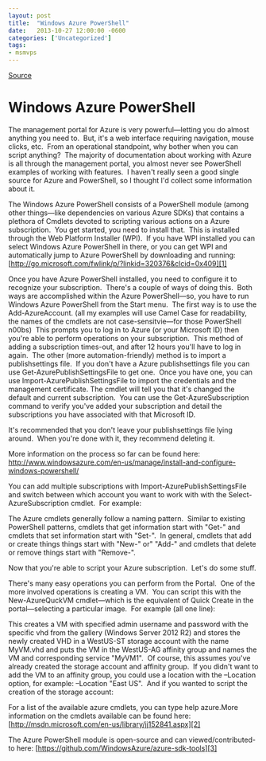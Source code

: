 ```yaml
---
layout: post
title:  "Windows Azure PowerShell"
date:   2013-10-27 12:00:00 -0600
categories: ['Uncategorized']
tags:
- msmvps
---
```

[Source](http://pr-blog.azurewebsites.net/2013/10/29/windows-azure-powershell/ "Permalink to Windows Azure PowerShell")

# Windows Azure PowerShell

The management portal for Azure is very powerful—letting you do almost anything you need to.  But, it's a web interface requiring navigation, mouse clicks, etc.  From an operational standpoint, why bother when you can script anything?  The majority of documentation about working with Azure is all through the management portal, you almost never see PowerShell examples of working with features.  I haven't really seen a good single source for Azure and PowerShell, so I thought I'd collect some information about it.

The Windows Azure PowerShell consists of a PowerShell module (among other things—like dependencies on various Azure SDKs) that contains a plethora of Cmdlets devoted to scripting various actions on a Azure subscription.  You get started, you need to install that.  This is installed through the Web Platform Installer (WPI).  If you have WPI installed you can select Windows Azure PowerShell in there, or you can get WPI and automatically jump to Azure PowerShell by downloading and running: [http://go.microsoft.com/fwlink/p/?linkid=320376&clcid=0x409][1]

Once you have Azure PowerShell installed, you need to configure it to recognize your subscription.  There's a couple of ways of doing this.  Both ways are accomplished within the Azure PowerShell—so, you have to run Windows Azure PowerShell from the Start menu.  The first way is to use the Add-AzureAccount. (all my examples will use Camel Case for readability, the names of the cmdlets are not case-sensitvie—for those PowerShell n00bs)  This prompts you to log in to Azure (or your Microsoft ID) then you're able to perform operations on your subscription.  This method of adding a subscription times-out, and after 12 hours you'll have to log in again.  The other (more automation-friendly) method is to import a publishsettings file.  If you don't have a Azure publishsettings file you can use Get-AzurePublishSettingsFile to get one.  Once you have one, you can use Import-AzurePublishSettingsFile to import the credentials and the management certificate. The cmdlet will tell you that it's changed the default and current subscription.  You can use the Get-AzureSubscription command to verify you've added your subscription and detail the subscriptions you have associated with that Microsoft ID.

It's recommended that you don't leave your publishsettings file lying around.  When you're done with it, they recommend deleting it.

More information on the process so far can be found here: <http://www.windowsazure.com/en-us/manage/install-and-configure-windows-powershell/>

You can add multiple subscriptions with Import-AzurePublishSettingsFile and switch between which account you want to work with with the Select-AzureSubscription cmdlet.  For example:

The Azure cmdlets generally follow a naming pattern.  Similar to existing PowerShell patterns, cmdlets that get information start with "Get-" and cmdlets that set information start with "Set-".  In general, cmdlets that add or create things things start with "New-" or" "Add-" and cmdlets that delete or remove things start with "Remove-".

Now that you're able to script your Azure subscription.  Let's do some stuff.

There's many easy operations you can perform from the Portal.  One of the more involved operations is creating a VM.  You can script this with the New-AzureQuckVM cmdlet—which is the equivalent of Quick Create in the portal—selecting a particular image.  For example (all one line):

This creates a VM with specified admin username and password with the specific vhd from the gallery (Windows Server 2012 R2) and stores the newly created VHD in a WestUS-ST storage account with the name MyVM.vhd and puts the VM in the WestUS-AG affinity group and names the VM and corresponding service "MyVM1".  Of course, this assumes you've already created the storage account and affinity group.  If you didn't want to add the VM to an affinity group, you could use a location with the –Location option, for example: –Location "East US".  And if you wanted to script the creation of the storage account:

For a list of the available azure cmdlets, you can type help azure.More information on the cmdlets available can be found here: [http://msdn.microsoft.com/en-us/library/jj152841.aspx][2]

The Azure PowerShell module is open-source and can viewed/contributed-to here: [https://github.com/WindowsAzure/azure-sdk-tools][3]

[1]: http://go.microsoft.com/fwlink/p/?linkid=320376&clcid=0x409 "Microsoft Web Platform Installer"
[2]: http://bit.ly/1bvPYuf "http://msdn.microsoft.com/en-us/library/jj152841.aspx"
[3]: http://bit.ly/17o6i3y "Windows Azure PowerShell code repository"

